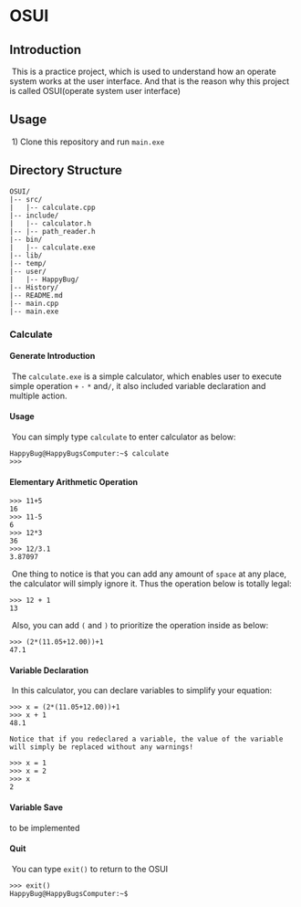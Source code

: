 # OSUI

## Introduction

​    This is a practice project, which is used to understand how an operate system works at the user interface. And that is the reason why this project is called OSUI(operate system user interface)

## Usage

​	1) Clone this repository and run `main.exe`

## Directory Structure

```
OSUI/
|-- src/
|   |-- calculate.cpp
|-- include/
|   |-- calculator.h
|-- |-- path_reader.h
|-- bin/
|   |-- calculate.exe
|-- lib/
|-- temp/
|-- user/
|   |-- HappyBug/
|-- History/
|-- README.md
|-- main.cpp
|-- main.exe
```

### Calculate

#### Generate Introduction

​    The `calculate.exe` is a simple calculator, which enables user to execute simple operation `+` `-` `*` and`/`, it also included variable declaration and multiple action. 

#### Usage

​    You can simply type `calculate` to enter calculator as below:

```
HappyBug@HappyBugsComputer:~$ calculate
>>>
```

#### Elementary Arithmetic Operation

```
>>> 11+5
16
>>> 11-5
6
>>> 12*3
36
>>> 12/3.1
3.87097
```

​	One thing to notice is that you can add any amount of `space` at any place, the calculator will simply ignore it. Thus the operation below is totally legal: 

```
>>> 12 + 1
13
```

​	Also, you can add `(` and `)` to prioritize the operation inside as below:

```
>>> (2*(11.05+12.00))+1
47.1
```

#### Variable Declaration

​	In this calculator, you can declare variables to simplify your equation:
```
>>> x = (2*(11.05+12.00))+1
>>> x + 1
48.1
```

 	Notice that if you redeclared a variable, the value of the variable will simply be replaced without any warnings!

```
>>> x = 1
>>> x = 2
>>> x
2
```

#### Variable Save

to be implemented

#### Quit

​	You can type `exit()` to return to the OSUI

```
>>> exit()
HappyBug@HappyBugsComputer:~$
```

